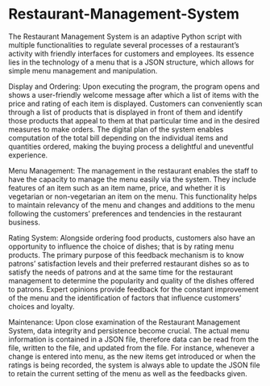 # Restaurant-Management-System

The Restaurant Management System is an adaptive Python script with multiple functionalities to regulate several processes of a restaurant’s activity with friendly interfaces for customers and employees. Its essence lies in the technology of a menu that is a JSON structure, which allows for simple menu management and manipulation.

Display and Ordering: Upon executing the program, the program opens and shows a user-friendly welcome message after which a list of items with the price and rating of each item is displayed. Customers can conveniently scan through a list of products that is displayed in front of them and identify those products that appeal to them at that particular time and in the desired measures to make orders. The digital plan of the system enables computation of the total bill depending on the individual items and quantities ordered, making the buying process a delightful and uneventful experience.

Menu Management: The management in the restaurant enables the staff to have the capacity to manage the menu easily via the system. They include features of an item such as an item name, price, and whether it is vegetarian or non-vegetarian an item on the menu. This functionality helps to maintain relevancy of the menu and changes and additions to the menu following the customers’ preferences and tendencies in the restaurant business.

Rating System: Alongside ordering food products, customers also have an opportunity to influence the choice of dishes; that is by rating menu products. The primary purpose of this feedback mechanism is to know patrons’ satisfaction levels and their preferred restaurant dishes so as to satisfy the needs of patrons and at the same time for the restaurant management to determine the popularity and quality of the dishes offered to patrons. Expert opinions provide feedback for the constant improvement of the menu and the identification of factors that influence customers’ choices and loyalty.

Maintenance: Upon close examination of the Restaurant Management System, data integrity and persistence become crucial. The actual menu information is contained in a JSON file, therefore data can be read from the file, written to the file, and updated from the file. For instance, whenever a change is entered into menu, as the new items get introduced or when the ratings is being recorded, the system is always able to update the JSON file to retain the current setting of the menu as well as the feedbacks given.
